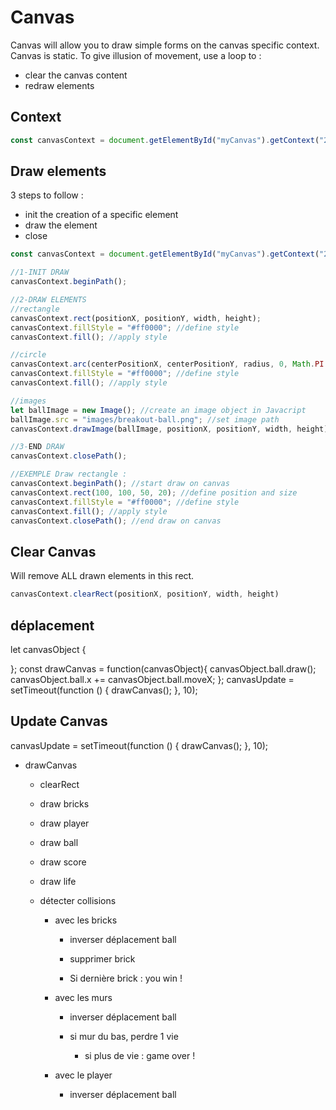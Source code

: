 # Canvas
Canvas will allow you to draw simple forms on the canvas specific context.
Canvas is static.
To give illusion of movement, use a loop to :
- clear the canvas content
- redraw elements

## Context
```javascript
const canvasContext = document.getElementById("myCanvas").getContext("2d");
```

## Draw elements
3 steps to follow :
- init the creation of a specific element
- draw the element
- close
```javascript
const canvasContext = document.getElementById("myCanvas").getContext("2d");

//1-INIT DRAW
canvasContext.beginPath();

//2-DRAW ELEMENTS
//rectangle
canvasContext.rect(positionX, positionY, width, height);
canvasContext.fillStyle = "#ff0000"; //define style
canvasContext.fill(); //apply style

//circle
canvasContext.arc(centerPositionX, centerPositionY, radius, 0, Math.PI * 2);
canvasContext.fillStyle = "#ff0000"; //define style
canvasContext.fill(); //apply style

//images
let ballImage = new Image(); //create an image object in Javacript
ballImage.src = "images/breakout-ball.png"; //set image path
canvasContext.drawImage(ballImage, positionX, positionY, width, height);

//3-END DRAW
canvasContext.closePath();

//EXEMPLE Draw rectangle :
canvasContext.beginPath(); //start draw on canvas
canvasContext.rect(100, 100, 50, 20); //define position and size
canvasContext.fillStyle = "#ff0000"; //define style
canvasContext.fill(); //apply style
canvasContext.closePath(); //end draw on canvas
```

## Clear Canvas
Will remove ALL drawn elements in this rect.
```javascript
canvasContext.clearRect(positionX, positionY, width, height)
```

## déplacement
let canvasObject {

};
const drawCanvas = function(canvasObject){
	canvasObject.ball.draw();
	canvasObject.ball.x += canvasObject.ball.moveX;
};
canvasUpdate = setTimeout(function () {
	drawCanvas();
}, 10);

## Update Canvas
canvasUpdate = setTimeout(function () {
	drawCanvas();
}, 10);

- drawCanvas

	- clearRect

	- draw bricks

	- draw player

	- draw ball

	- draw score

	- draw life

	- détecter collisions

		- avec les bricks

			- inverser déplacement ball

			- supprimer brick

			- Si dernière brick : you win !

		- avec les murs

			- inverser déplacement ball

			- si mur du bas, perdre 1 vie

				- si plus de vie : game over !

		- avec le player

			- inverser déplacement ball
